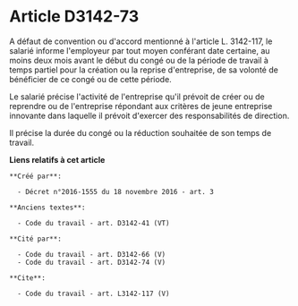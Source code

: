# Article D3142-73

A défaut de convention ou d'accord mentionné à l'article L. 3142-117, le salarié informe l'employeur par tout moyen conférant
date certaine, au moins deux mois avant le début du congé ou de la période de travail à temps partiel pour la création ou la
reprise d'entreprise, de sa volonté de bénéficier de ce congé ou de cette période. 

Le salarié précise l'activité de l'entreprise qu'il prévoit de créer ou de reprendre ou de l'entreprise répondant aux
critères de jeune entreprise innovante dans laquelle il prévoit d'exercer des responsabilités de direction. 

Il précise la durée du congé ou la réduction souhaitée de son temps de travail.

**Liens relatifs à cet article**

	**Créé par**:

	  - Décret n°2016-1555 du 18 novembre 2016 - art. 3

	**Anciens textes**:

	  - Code du travail - art. D3142-41 (VT)

	**Cité par**:

	  - Code du travail - art. D3142-66 (V)
	  - Code du travail - art. D3142-74 (V)

	**Cite**:

	  - Code du travail - art. L3142-117 (V)

